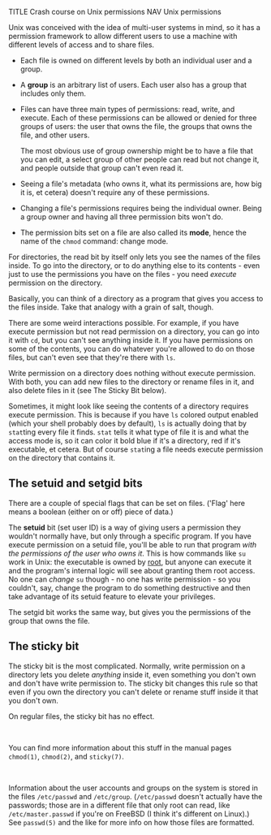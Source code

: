 TITLE Crash course on Unix permissions
NAV Unix permissions

Unix was conceived with the idea of multi-user systems in mind, so it has a permission framework to allow different users to use a machine with different levels of access and to share files.

* Each file is owned on different levels by both an individual user and a group.

* A **group** is an arbitrary list of users. Each user also has a group that includes only them.

* Files can have three main types of permissions: read, write, and execute. Each of these permissions can be allowed or denied for three groups of users: the user that owns the file, the groups that owns the file, and other users.

	The most obvious use of group ownership might be to have a file that you can edit, a select group of other people can read but not change it, and people outside that group can't even read it.

* Seeing a file's metadata (who owns it, what its permissions are, how big it is, et cetera) doesn't require any of these permissions.

* Changing a file's permissions requires being the individual owner. Being a group owner and having all three permission bits won't do.

* The permission bits set on a file are also called its **mode**, hence the name of the `chmod` command: change mode.

For directories, the read bit by itself only lets you see the names of the files inside. To go into the directory, or to do anything else to its contents - even just to use the permissions you have on the files - you need *execute* permission on the directory.

Basically, you can think of a directory as a program that gives you access to the files inside. Take that analogy with a grain of salt, though.

There are some weird interactions possible. For example, if you have execute permission but not read permission on a directory, you can go into it with `cd`, but you can't see anything inside it. If you have permissions on some of the contents, you can do whatever you're allowed to do on those files, but can't even see that they're there with `ls`.

Write permission on a directory does nothing without execute permission. With both, you can add new files to the directory or rename files in it, and also delete files in it (see The Sticky Bit below).
<!--
You don't need write permission to a file to delete it. You just need
write permission to the directory that contains it. This makes sense if you think about it: having write permission to a file
already lets you effectively delete it, by just emptying it, so the only thing deleting a file really does is removes it from
the directory.
</p><p>
It also starts to make even more sense when you learn about how diretories are stored on the disk, but that's something I won't
go into here (I don't understand it that well myself).
-->

Sometimes, it might look like seeing the contents of a directory requires execute permission. This is because if you have `ls` colored output enabled (which your shell probably does by default), `ls` is actually doing that by `stat`ting every file it finds. `stat` tells it what type of file it is and what the access mode is, so it can color it bold blue if it's a directory, red if it's executable, et cetera. But of course `stat`ing a file needs execute permission on the directory that contains it.

## The setuid and setgid bits

There are a couple of special flags that can be set on files. ('Flag' here means a boolean (either on or off) piece of data.)

The **setuid** bit (set user ID) is a way of giving users a permission they wouldn't normally have, but only through a specific program. If you have execute permission on a setuid file, you'll be able to run that program *with the permissions of the user who owns it*. This is how commands like `su` work in Unix: the executable is owned by [root](root), but anyone can execute it and the program's internal logic will see about granting them root access. No one can *change* `su` though - no one has write permission - so you couldn't, say, change the program to do something destructive and then take advantage of its setuid feature to elevate your privileges.

The setgid bit works the same way, but gives you the permissions of the group that owns the file.

## The sticky bit

The sticky bit is the most complicated. Normally, write permission on a directory lets you delete *anything* inside it, even something you don't own and don't have write permission to. The sticky bit changes this rule so that even if you own the directory you can't delete or rename stuff inside it that you don't own.

On regular files, the sticky bit has no effect.

<br>

You can find more information about this stuff in the manual pages `chmod(1)`, `chmod(2)`, and `sticky(7)`.

<br>

Information about the user accounts and groups on the system is stored in the files `/etc/passwd` and `/etc/group`. (`/etc/passwd` doesn't actually have the passwords; those are in a different file that only root can read, like `/etc/master.passwd` if you're on FreeBSD (I think it's different on Linux).) See `passwd(5)` and the like for more info on how those files are formatted.
